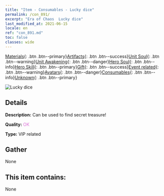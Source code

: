 ```yaml
---
title: "Item - Consumables - Lucky dice"
permalink: /con_891/
excerpt: "Era of Chaos  Lucky dice"
last_modified_at: 2021-06-15
locale: en
ref: "con_891.md"
toc: false
classes: wide
---
```

 [Materials](/Items/){: .btn .btn--primary}[Artifacts](/Items/Artifacts/){: .btn .btn--success}[Unit Soul](/Items/UnitSoul/){: .btn .btn--warning}[Unit Awakening](/Items/UnitAwakening/){: .btn .btn--danger}[Hero Soul](/Items/HeroSoul/){: .btn .btn--info}[Hero Skill](/Items/HeroSkill/){: .btn .btn--primary}[Gift](/Items/Gift/){: .btn .btn--success}[Event related](/Items/Events/){: .btn .btn--warning}[Avatars](/Items/Avatars/){: .btn .btn--danger}[Consumables](/Items/Consumables/){: .btn .btn--info}[Unknown](/Items/Unknown/){: .btn .btn--primary}

 ![Lucky dice](/images/t/i_39985.png)

## Details
 **Description:** Can be used to find secret treasure!

 **Quality:** <span style="color: #DA70D6">OK</span>

 **Type:** VIP related

## Gather

  None

## This item contains:

  None

